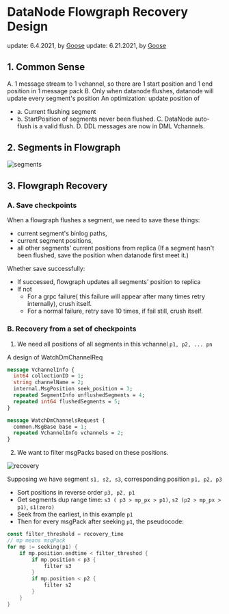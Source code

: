 # DataNode Flowgraph Recovery Design

update: 6.4.2021, by [Goose](https://github.com/XuanYang-cn)
update: 6.21.2021, by [Goose](https://github.com/XuanYang-cn)

## 1. Common Sense
A. 1 message stream to 1 vchannel, so there are 1 start position and 1 end position in 1 message pack
B. Only when datanode flushes, datanode will update every segment's position
An optimization: update position of
  - a. Current flushing segment 
  - b. StartPosition of segments never been flushed.
C. DataNode auto-flush is a valid flush.
D. DDL messages are now in DML Vchannels.

## 2. Segments in Flowgraph

![segments](graphs/segments.png)

## 3. Flowgraph Recovery
### A. Save checkpoints
When a flowgraph flushes a segment, we need to save these things:
- current segment's binlog paths,
- current segment positions,
- all other segments' current positions from replica (If a segment hasn't been flushed, save the position when datanode first meet it.)

Whether save successfully:
- If successed, flowgraph updates all segments' position to replica
- If not
    - For a grpc failure( this failure will appear after many times retry internally), crush itself.
    - For a normal failure, retry save 10 times, if fail still, crush itself. 

### B. Recovery from a set of checkpoints
1. We need all positions of all segments in this vchannel `p1, p2, ... pn`

A design of WatchDmChannelReq
``` proto
message VchannelInfo {
  int64 collectionID = 1;
  string channelName = 2;
  internal.MsgPosition seek_position = 3;
  repeated SegmentInfo unflushedSegments = 4;
  repeated int64 flushedSegments = 5;
}

message WatchDmChannelsRequest {
  common.MsgBase base = 1;
  repeated VchannelInfo vchannels = 2;
}
```

2. We want to filter msgPacks based on these positions.

![recovery](graphs/flowgraph_recovery_design.png)

Supposing we have segment `s1, s2, s3`, corresponding position `p1, p2, p3`
  - Sort positions in reverse order `p3, p2, p1`
  - Get segments dup range time: `s3 ( p3 > mp_px > p1)`, `s2 (p2 > mp_px > p1)`, `s1(zero)`
  - Seek from the earliest, in this example `p1`
  - Then for every msgPack after seeking `p1`,  the pseudocode:

```go
const filter_threshold = recovery_time
// mp means msgPack
for mp := seeking(p1) {
    if mp.position.endtime < filter_threshod {  
        if mp.position < p3 {
            filter s3
        }
        if mp.position < p2 {
            filter s2
        }
    }
}
```
